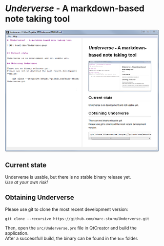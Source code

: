 # *Underverse* - A markdown-based note taking tool

![Alt text](doc/Underverse.png)


## Current state

Underverse is usable, but there is no stable binary release yet.  
*Use at your own risk!*

## Obtaining Underverse

Please use git to clone the most recent development version:

    git clone --recursive https://github.com/marc-sturm/Underverse.git

Then, open the `src/Underverse.pro` file in QtCreator and build the application.  
After a successfull build, the binary can be found in the `bin` folder.

